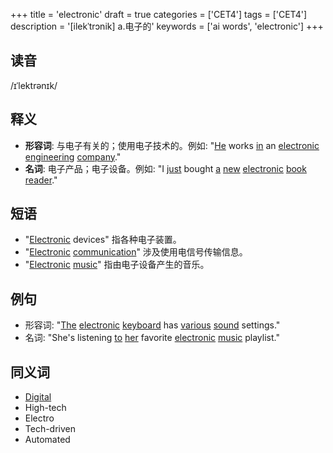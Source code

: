 +++
title = 'electronic'
draft = true
categories = ['CET4']
tags = ['CET4']
description = '[ilekˈtrɔnik] a.电子的'
keywords = ['ai words', 'electronic']
+++

## 读音
/ɪˈlektrənɪk/

## 释义
- **形容词**: 与电子有关的；使用电子技术的。例如: "[He](/post/he/) works [in](/post/in/) an [electronic](/post/electronic/) [engineering](/post/engineering/) [company](/post/company/)."
- **名词**: 电子产品；电子设备。例如: "I [just](/post/just/) bought [a](/post/a/) [new](/post/new/) [electronic](/post/electronic/) [book](/post/book/) [reader](/post/reader/)."

## 短语
- "[Electronic](/post/electronic/) devices" 指各种电子装置。
- "[Electronic](/post/electronic/) [communication](/post/communication/)" 涉及使用电信号传输信息。
- "[Electronic](/post/electronic/) [music](/post/music/)" 指由电子设备产生的音乐。

## 例句
- 形容词: "[The](/post/the/) [electronic](/post/electronic/) [keyboard](/post/keyboard/) has [various](/post/various/) [sound](/post/sound/) settings."
- 名词: "She's listening [to](/post/to/) [her](/post/her/) favorite [electronic](/post/electronic/) [music](/post/music/) playlist."

## 同义词
- [Digital](/post/digital/)
- High-tech
- Electro
- Tech-driven
- Automated
